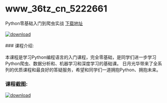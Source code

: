# www_36tz_cn_5222661
Python零基础入门到爬虫实战
[下载地址](http://www.36tz.cn/article/5222661 "下载地址")
<br/></br>[![download](http://36tz.cn/muke_img/2022_02_1-4.png "下载地址")](http://www.36tz.cn/article/5222661 "下载地址")
<br/></br>### 课程介绍:<br/></br>本课程是学习Python编程语言的入门课程，完全零基础，是同学们进一步学习Python爬虫、数据分析和、机器学习和深度学习的基础课。
日月光华带来了全系列的优质课程和最良好的答疑服务，希望和同学们一道拥抱Python、拥抱未来。

### 课程截图:
[![download](http://36tz.cn/muke_img/2022_02_2-1.png "下载地址")](http://www.36tz.cn/article/5222661 "下载地址")
